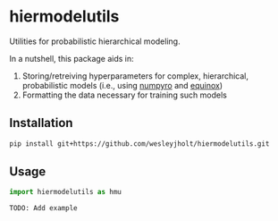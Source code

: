 # hiermodelutils
Utilities for probabilistic hierarchical modeling.

In a nutshell, this package aids in:
1. Storing/retreiving hyperparameters for complex, hierarchical, probabilistic models (i.e., using [numpyro](https://github.com/pyro-ppl/numpyro) and [equinox](https://github.com/patrick-kidger/equinox))
2. Formatting the data necessary for training such models

## Installation
```bash
pip install git+https://github.com/wesleyjholt/hiermodelutils.git
```

## Usage
```python
import hiermodelutils as hmu

TODO: Add example
```
